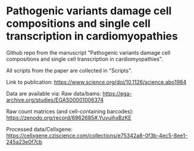 # Pathogenic variants damage cell compositions and single cell transcription in cardiomyopathies

Github repo from the manuscript "Pathogenic variants damage cell compositions and single cell transcription in cardiomyopathies". 

All scripts from the paper are collected in "Scripts". 

Link to publication: https://www.science.org/doi/10.1126/science.abo1984

Data are available via: 
Raw data/bams: https://ega-archive.org/studies/EGAS00001006374

Raw count matrices (and cell-containing barcodes):
https://zenodo.org/record/6962685#.YuyuihxBzKE

Processed data/Cellxgene: 
https://cellxgene.cziscience.com/collections/e75342a8-0f3b-4ec5-8ee1-245a23e0f7cb
